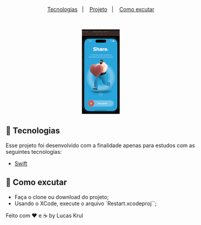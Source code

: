 <p align="center">
  <a href="#rocket-tecnologias">Tecnologias</a>&nbsp;&nbsp;&nbsp;|&nbsp;&nbsp;&nbsp;
  <a href="#-projeto">Projeto</a>&nbsp;&nbsp;&nbsp;|&nbsp;&nbsp;&nbsp;
  <a href="#-como-excutar">Como excutar</a>
</p>

<br>

<p align="center">
  <img alt="Restart" src=".github/asset.gif" width="20%">
</p>

## :rocket: Tecnologias

Esse projeto foi desenvolvido com a finalidade apenas para estudos com as seguintes tecnologias:

- [Swift](https://www.swift.org/)

## 🤔 Como excutar

- Faça o clone ou download do projeto;
- Usando o XCode, execute o arquivo `Restart.xcodeproj``;


Feito com ♥ e ☕ by Lucas Krul 
